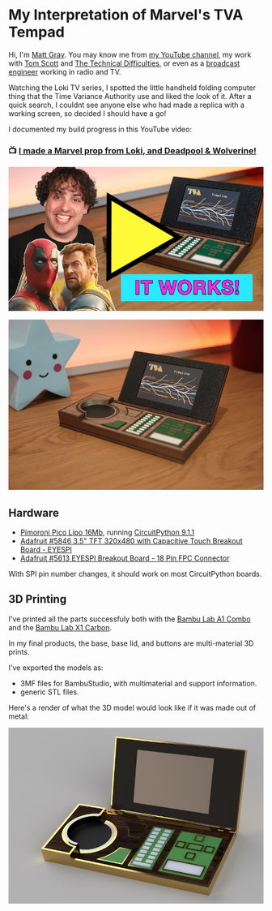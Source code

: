 # My Interpretation of Marvel's TVA Tempad
Hi, I'm [Matt Gray](https://mattg.co.uk). You may know me from [my YouTube channel](https://youtube.com/mattgrayyes), my work with [Tom Scott](https://tomscott.com) and [The Technical Difficulties](https://techdif.co.uk), or even as a [broadcast engineer](https://unnamed.media) working in radio and TV.

Watching the Loki TV series, I spotted the little handheld folding computer thing that the Time Variance Authority use and liked the look of it. After a quick search, I couldnt see anyone else who had made a replica with a working screen, so decided I should have a go!

I documented my build progress in this YouTube video:

### 📺 [I made a Marvel prop from Loki, and Deadpool & Wolverine!](https://www.youtube.com/watch?v=B-IjAkmit-Q)
[![YouTube video thumbnail, very similar to the previous image, but with a photos of me, deadpool and wolverine overlaid, and text saying "it works!"](Images/Youtube%20Thumbnail.jpg?raw=true)](https://www.youtube.com/watch?v=B-IjAkmit-Q)

![Photo of the finished product Tempad, showing a branching timeline on screen](Images/Tempad.jpg?raw=true)

## Hardware
*  [Pimoroni Pico Lipo 16Mb](https://shop.pimoroni.com/products/pimoroni-pico-lipo?variant=39335427080275), running [CircuitPython 9.1.1](https://circuitpython.org/board/pimoroni_picolipo_16mb/)
*  [Adafruit #5846 3.5" TFT 320x480 with Capacitive Touch Breakout Board - EYESPI](https://www.adafruit.com/product/5846)
*  [Adafruit #5613 EYESPI Breakout Board - 18 Pin FPC Connector](https://www.adafruit.com/product/5613)

With SPI pin number changes, it should work on most CircuitPython boards.

## 3D Printing
I've printed all the parts successfuly both with the [Bambu Lab A1 Combo](https://shareasale.com/r.cfm?b=2485357&u=4351340&m=138211&urllink=&afftrack=) and the [Bambu Lab X1 Carbon](https://shareasale.com/r.cfm?b=2353821&u=4351340&m=138211&urllink=&afftrack=).

In my final products, the base, base lid, and buttons are multi-material 3D prints.

I've exported the models as:

* 3MF files for BambuStudio, with multimaterial and support information.
* generic STL files.

Here's a render of what the 3D model would look like if it was made out of metal:

![Render of my Tempad 3D model, shiny metal on a grey void background](Images/Tempad%20Render.jpg?raw=true)
